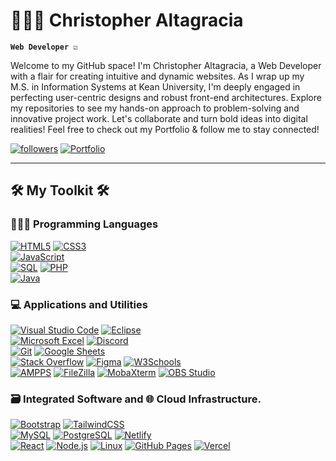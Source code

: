 # 👨🏽‍💻 Christopher Altagracia 

**`Web Developer ☑️`**

Welcome to my GitHub space! I'm Christopher Altagracia, a Web Developer with a flair for creating intuitive and dynamic websites. As I wrap up my M.S. in Information Systems at Kean University, I'm deeply engaged in perfecting user-centric designs and robust front-end architectures. Explore my repositories to see my hands-on approach to problem-solving and innovative project work. Let's collaborate and turn bold ideas into digital realities! Feel free to check out my Portfolio & follow me to stay connected!

<p>
   <a href="https://github.com/ChrisAltay?tab=followers">
      <img alt="followers" title="Follow me on Github" src="https://custom-icon-badges.demolab.com/github/followers/ChrisAltay?color=236ad3&labelColor=1155ba&style=for-the-badge&logo=person-add&label=Follow&logoColor=white"/></a>
   <a href="https://chrisaltay.com">
      <img alt="Portfolio" title="View my Portfolio" src="https://custom-icon-badges.demolab.com/badge/Portfolio-236ad3?style=for-the-badge&labelColor=white"/>
   </a>
</p>


---

<h2>🛠️ My Toolkit 🛠️ </h2>
<h3>👨🏽‍💻 Programming Languages</h3>
<p>
   <a href=""><img alt="HTML5" src="https://img.shields.io/badge/-HTML5-05122A?style=flat&logo=html5&logoColor=E34F26"></a>
   <a href=""><img alt="CSS3" src="https://img.shields.io/badge/-CSS3-05122A?style=flat&logo=css3&logoColor=1572B6"></a><br>
   <a href=""><img alt="JavaScript" src="https://img.shields.io/badge/-JavaScript-05122A?style=flat&logo=javascript">
   </a><br>
   <a href=""><img alt="SQL" src="https://img.shields.io/badge/-SQL-05122A?style=flat&logo=postgresql&logoColor=white"></a>
   <a href=""><img alt="PHP" src="https://img.shields.io/badge/-PHP-05122A?style=flat&logo=php"></a><br>
   <a href=""><img alt="Java" src="https://img.shields.io/badge/-Java-05122A?style=flat&logo=java&logoColor=white"></a>
</p>

<h3>💻 Applications and Utilities</h3>
<p>
<a href=""><img alt="Visual Studio Code" src="https://img.shields.io/badge/-Visual%20Studio%20Code-05122A?style=flat&logo=visual-studio-code&logoColor=007ACC"></a>
  <a href=""><img alt="Eclipse" src="https://img.shields.io/badge/-Eclipse-2C2255?style=flat&logo=eclipse&logoColor=white"></a><br>
  <a href=""><img alt="Microsoft Excel" src="https://img.shields.io/badge/-Microsoft%20Excel-217346?style=flat&logo=microsoft-excel&logoColor=white"></a>
  <a href=""><img alt="Discord" src="https://img.shields.io/badge/-Discord-05122A?style=flat&logo=discord&logoColor=5865F2"></a><br>
  <a href=""><img alt="Git" src="https://img.shields.io/badge/-Git-05122A?style=flat&logo=git&logoColor=F05032"></a>
  <a href=""><img alt="Google Sheets" src="https://img.shields.io/badge/-Google%20Sheets-05122A?style=flat&logo=google-sheets&logoColor=34A853"></a><br>
  <a href=""><img alt="Stack Overflow" src="https://img.shields.io/badge/-Stack%20Overflow-05122A?style=flat&logo=stack-overflow&logoColor=F58025"></a>
  <a href=""><img alt="Figma" src="https://img.shields.io/badge/-Figma-F24E1E?style=flat&logo=figma&logoColor=white"></a>
  <a href=""><img alt="W3Schools" src="https://img.shields.io/badge/-W3Schools-4CAF50?style=flat&logo=w3schools&logoColor=white"></a><br>
  <a href=""><img alt="AMPPS" src="https://img.shields.io/badge/-AMPPS-05122A?style=flat&logo=ampps&logoColor=lightgrey"></a>
  <a href=""><img alt="FileZilla" src="https://img.shields.io/badge/-FileZilla-BF0000?style=flat&logo=filezilla&logoColor=white"></a>
  <a href=""><img alt="MobaXterm" src="https://img.shields.io/badge/-MobaXterm-05122A?style=flat&logo=mobaxterm&logoColor=00ADEF"></a>
  <a href=""><img alt="OBS Studio" src="https://img.shields.io/badge/-OBS%20Studio-302E31?style=flat&logo=obs-studio&logoColor=white"></a>
</p>



<h3>🗃️ Integrated Software and 🌐 Cloud Infrastructure. </h3>
<p>
  <a href=""><img alt="Bootstrap" src="https://img.shields.io/badge/-Bootstrap-05122A?style=flat&logo=bootstrap&logoColor=563D7C"></a>
  <a href=""><img alt="TailwindCSS" src="https://img.shields.io/badge/TailwindCSS-05122A?style=flat&logo=tailwindcss&logoColor=white"/></a> <br>
  <a href=""><img alt="MySQL" src="https://img.shields.io/badge/-MySQL-05122A?style=flat&logo=mysql&logoColor=4479A1"></a>
  <a href=""><img alt="PostgreSQL" src="https://img.shields.io/badge/-PostgreSQL-4169E1?style=flat&logo=postgresql&logoColor=white"></a>
  <a href=""><img alt="Netlify" src="https://img.shields.io/badge/netlify.app-05122A?style=flat&logo=netlify&logoColor=white"/></a> <br>
  <a href=""><img alt="React" src="https://img.shields.io/badge/-React-05122A?style=flat&logo=react&logoColor=61DAFB"></a>
  <a href=""><img alt="Node.js" src="https://img.shields.io/badge/-Node.js-339933?style=flat&logo=node.js&logoColor=white"></a>
  <a href=""><img alt="Linux" src="https://img.shields.io/badge/-Linux-FCC624?style=flat&logo=linux&logoColor=black"></a>
  <a href=""><img alt="GitHub Pages" src="https://img.shields.io/badge/-GitHub%20Pages-05122A?style=flat&logo=github&logoColor=white"></a>
  <a href=""><img alt="Vercel" src="https://img.shields.io/badge/-Vercel-000000?style=flat&logo=vercel&logoColor=white"></a>
</p>

